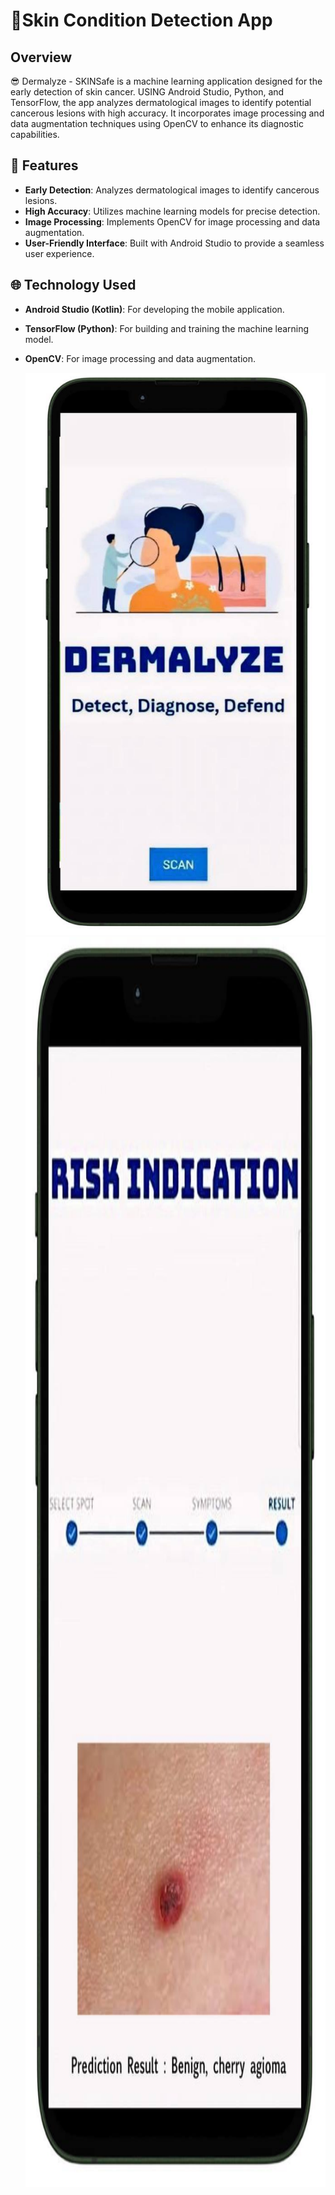  # 🌟Skin Condition Detection App
 
## Overview
😎 Dermalyze - SKINSafe is a machine learning application designed for the early detection of skin cancer. USING Android Studio, Python, and TensorFlow, the app analyzes dermatological images to identify potential cancerous lesions with high accuracy. It incorporates image processing and data augmentation techniques using OpenCV to enhance its diagnostic capabilities.

## 🔎 Features
- **Early Detection**: Analyzes dermatological images to identify cancerous lesions.
- **High Accuracy**: Utilizes machine learning models for precise detection.
- **Image Processing**: Implements OpenCV for image processing and data augmentation.
- **User-Friendly Interface**: Built with Android Studio to provide a seamless user experience.

## 🌐 Technology Used
- **Android Studio (Kotlin)**: For developing the mobile application.
- **TensorFlow (Python)**: For building and training the machine learning model.
- **OpenCV**: For image processing and data augmentation.

  <img src="SKINAI.jfif" alt="" width="500" height="900">
  <img src="SKINAI1.jfif" alt="" width="1000" height="2000">

